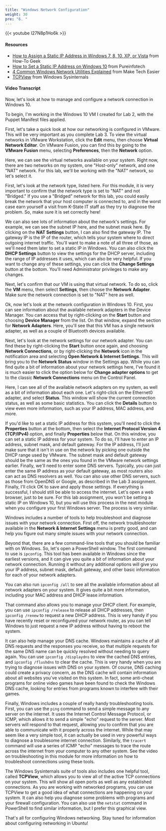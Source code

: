 ```yaml
---
title: "Windows Network Configuration"
weight: 30
pre: "6. "
---
```


{{< youtube I27N8p1Ho6k >}}

#### Resources

* [How to Assign a Static IP Address in Windows 7, 8, 10, XP, or Vista](https://www.howtogeek.com/howto/19249/how-to-assign-a-static-ip-address-in-xp-vista-or-windows-7/) from How-To Geek
* [How to Set a Static IP Address on Windows 10](https://pureinfotech.com/set-static-ip-address-windows-10/) from Pureinfotech
* [4 Common Windows Network Utilities Explained](https://www.maketecheasier.com/common-windows-network-utilities-explained/) from Make Tech Easier
* [TCPView](https://docs.microsoft.com/en-us/sysinternals/downloads/tcpview) from Windows Sysinternals

#### Video Transcript

Now, let's look at how to manage and configure a network connection in Windows 10.

To begin, I'm working in the Windows 10 VM I created for Lab 2, with the Puppet Manifest files applied.

First, let's take a quick look at how our networking is configured in VMware. This will be very important as you complete Lab 3. To view the virtual networks in VMware Workstation, click the **Edit** menu, then choose **Virtual Network Editor**. On VMware Fusion, you can find this by going to the **VMware Fusion** menu, selecting **Preferences**, then the **Network** option.

Here, we can see the virtual networks available on your system. Right now, there are two networks on my system, one "Host-only" network, and one "NAT" network. For this lab, we'll be working with the "NAT" network, so let's select it.

First, let's look at the network type, listed here. For this module, it is very important to confirm that the network type is set to "NAT" and not "Bridged." If you use a "Bridged" network for this lab, you could easily break the network that your host computer is connected to, and in the worst case earn yourself a visit from K-State IT staff as they try to diagnose the problem. So, make sure it is set correctly here!

We can also see lots of information about the network's settings. For example, we can see the subnet IP here, and the subnet mask here. By clicking on the **NAT Settings** button, I can also find the gateway IP. The gateway IP is the IP of the router, which tells your system where to direct outgoing internet traffic. You'll want to make a note of all three of those, as we'll need them later to set a static IP in Windows. You can also click the **DHCP Settings** button to view the settings for the DHCP server, including the range of IP addresses it uses, which can also be very helpful. If you want to change any of these settings, you can click the **Change Settings** button at the bottom. You'll need Administrator privileges to make any changes.

Next, let's confirm that our VM is using that virtual network. To do so, click the **VM** menu, then select **Settings**, then choose the **Network Adapter**. Make sure the network connection is set to "NAT" here as well.

Ok, now let's look at the network configuration in Windows 10. First, you can see information about the available network adapters in the Device Manager. You can access that by right-clicking on the **Start** button and choosing **Device Manager** from the list. On that window, expand the section for **Network Adapters**. Here, you'll see that this VM has a single network adapter, as well as a couple of Bluetooth devices available.

Next, let's look at the network settings for our network adapter. You can find these by right-clicking the **Start** button once again, and choosing **Network Connections**, or by right-clicking the **Network** icon in the notification area and selecting **Open Network & Internet Settings**. This will bring you to the **Network Status** window in the Settings app. While you can find quite a bit of information about your network settings here, I've found it is much easier to click the option below for **Change adapter options** to get to the classic **Network Connections** menu on the Control Panel.

Here, I can see all of the available network adapters on my system, as well as a bit of information about each one. Let's right-click on the Ethernet0 adapter, and select **Status**. This window will show the current connection status, as well as some basic statistics. You can click the **Details** button to view even more information, such as your IP address, MAC address, and more.

If you'd like to set a static IP address for this system, you'll need to click the **Properties** button at the bottom, then select the **Internet Protocol Version 4 (TCP/IPv4)** option, and finally **Properties** below that. On this window, you can set a static IP address for your system. To do so, I'll have to enter an IP address, subnet mask, and default gateway. For the IP address, I'll just make sure that it isn't in use on the network by picking one outside the DHCP range used by VMware. The subnet mask and default gateway should be the same as the ones you found in the VMware network settings earlier. Finally, we'll need to enter some DNS servers. Typically, you can just enter the same IP address as your default gateway, as most routers also can act as DNS resolvers as well. You can also use other DNS servers, such as those from OpenDNS or Google, as described in the Lab 3 assignment. Finally, I'll click OK to save and apply those settings. If everything is successful, I should still be able to access the internet. Let's open a web browser, just to be sure. For this lab assignment, you won't be setting a static IP on Windows 10, but you will use this process in the next module when you configure your first Windows server. The process is very similar.

Windows includes a number of tools to help troubleshoot and diagnose issues with your network connection. First off, the network troubleshooter available in the **Network & Internet Settings** menu is pretty good, and can help you figure out many simple issues with your network connection.

Beyond that, there are a few command-line tools that you should be familiar with on Windows. So, let's open a PowerShell window. The first command to use is `ipconfig`. This tool has been available in Windows since the earliest versions, and it can give you quite a bit of information about your network connection. Running it without any additional options will give you your IP address, subnet mask, default gateway, and other basic information for each of your network adapters.

You can also run `ipconfig /all` to see all the available information about all network adapters on your system. It gives quite a bit more information, including your MAC address and DHCP lease information.

That command also allows you to manage your DHCP client. For example, you can use `ipconfig /release` to release all DHCP addresses, then `ipconfig /renew` to request a new DHCP address. This is very handy if you have recently reset or reconfigured your network router, as you can tell Windows to just request a new IP address without having to reboot the system.

It can also help manage your DNS cache. Windows maintains a cache of all DNS requests and the responses you receive, so that multiple requests for the same DNS name can be quickly resolved without needing to query again. You can use `ipconfig /displaydns` to view the cached DNS entries, and `ipconfig /flushdns` to clear the cache. This is very handy when you are trying to diagnose issues with DNS on your system. Of course, DNS caching could create a privacy concern, as the DNS cache will contain information about all websites you've visited on this system. In fact, some anti-cheat programs for online video games have been found to check the Windows DNS cache, looking for entries from programs known to interfere with their games.

Finally, Windows includes a couple of really handy troubleshooting tools. First, you can use the `ping` command to send a simple message to any server on the internet. It uses the Internet Control Message Protocol, or ICMP, which allows it to send a simple "echo" request to the server. Most servers will respond to that request, allowing you to confirm that you are able to communicate with it properly across the internet. While that may seem like a very simple tool, it can actually be used in very powerful ways to diagnose a troublesome internet connection. Similarly, the `tracert` command will use a series of ICMP "echo" messages to trace the route across the internet from your computer to any other system. See the video on troubleshooting in this module for more information on how to troubleshoot connections using these tools.

The Windows Sysinternals suite of tools also includes one helpful tool, called **TCPView**, which allows you to view all of the active TCP connections on your system. This will show all open ports as well as any established connections. As you are working with networked programs, you can use TCPView to get a good idea of what connections are happening on your system. It can also help you diagnose some problems with programs and your firewall configuration. You can also use the `netstat` command in PowerShell to find similar information, but I prefer this graphical view.

That's all for configuring Windows networking. Stay tuned for information about configuring networking in Ubuntu!
